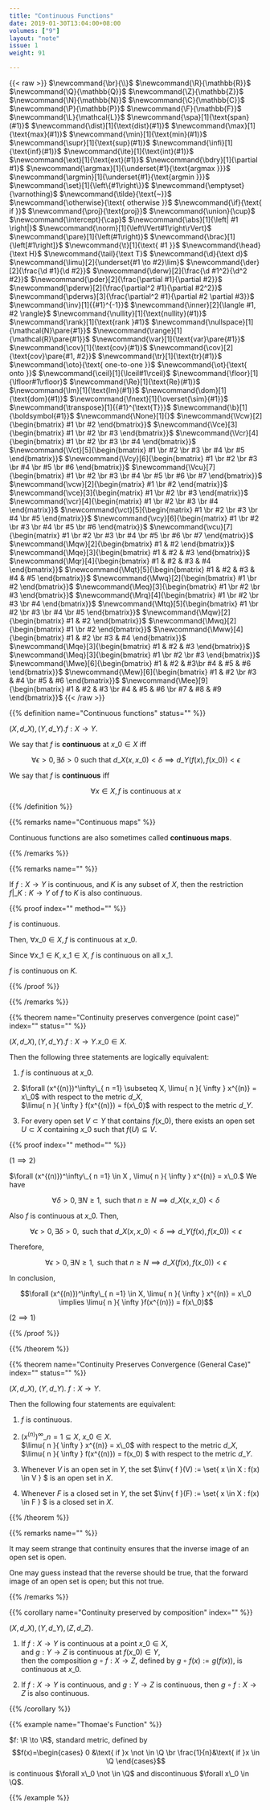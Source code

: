 ```yaml
---
title: "Continuous Functions"
date: 2019-01-30T13:04:00+08:00
volumes: ["9"]
layout: "note"
issue: 1
weight: 91

---
```


<!--more-->

<div class="latex-macros">
  {{< raw >}}
    $\newcommand{\br}{\\}$
    $\newcommand{\R}{\mathbb{R}}$
    $\newcommand{\Q}{\mathbb{Q}}$
    $\newcommand{\Z}{\mathbb{Z}}$
    $\newcommand{\N}{\mathbb{N}}$
    $\newcommand{\C}{\mathbb{C}}$
    $\newcommand{\P}{\mathbb{P}}$
    $\newcommand{\F}{\mathbb{F}}$
    $\newcommand{\L}{\mathcal{L}}$
    $\newcommand{\spa}[1]{\text{span}(#1)}$
    $\newcommand{\dist}[1]{\text{dist}(#1)}$
    $\newcommand{\max}[1]{\text{max}(#1)}$
    $\newcommand{\min}[1]{\text{min}(#1)}$
    $\newcommand{\supr}[1]{\text{sup}(#1)}$
    $\newcommand{\infi}[1]{\text{inf}(#1)}$
    $\newcommand{\ite}[1]{\text{int}(#1)}$
    $\newcommand{\ext}[1]{\text{ext}(#1)}$
    $\newcommand{\bdry}[1]{\partial #1}$
    $\newcommand{\argmax}[1]{\underset{#1}{\text{argmax }}}$
    $\newcommand{\argmin}[1]{\underset{#1}{\text{argmin }}}$
    $\newcommand{\set}[1]{\left\{#1\right\}}$
    $\newcommand{\emptyset}{\varnothing}$
    $\newcommand{\tilde}{\text{~}}$
    $\newcommand{\otherwise}{\text{ otherwise }}$
    $\newcommand{\if}{\text{ if }}$
    $\newcommand{\proj}{\text{proj}}$
    $\newcommand{\union}{\cup}$
    $\newcommand{\intercept}{\cap}$
    $\newcommand{\abs}[1]{\left| #1 \right|}$
    $\newcommand{\norm}[1]{\left\lVert#1\right\rVert}$
    $\newcommand{\pare}[1]{\left(#1\right)}$
    $\newcommand{\brac}[1]{\left[#1\right]}$
    $\newcommand{\t}[1]{\text{ #1 }}$
    $\newcommand{\head}{\text H}$
    $\newcommand{\tail}{\text T}$
    $\newcommand{\d}{\text d}$
    $\newcommand{\limu}[2]{\underset{#1 \to #2}\lim}$
    $\newcommand{\der}[2]{\frac{\d #1}{\d #2}}$
    $\newcommand{\derw}[2]{\frac{\d #1^2}{\d^2 #2}}$
    $\newcommand{\pder}[2]{\frac{\partial #1}{\partial #2}}$
    $\newcommand{\pderw}[2]{\frac{\partial^2 #1}{\partial #2^2}}$
    $\newcommand{\pderws}[3]{\frac{\partial^2 #1}{\partial #2 \partial #3}}$
    $\newcommand{\inv}[1]{{#1}^{-1}}$
    $\newcommand{\inner}[2]{\langle #1, #2 \rangle}$
    $\newcommand{\nullity}[1]{\text{nullity}(#1)}$
    $\newcommand{\rank}[1]{\text{rank }#1}$
    $\newcommand{\nullspace}[1]{\mathcal{N}\pare{#1}}$
    $\newcommand{\range}[1]{\mathcal{R}\pare{#1}}$
    $\newcommand{\var}[1]{\text{var}\pare{#1}}$
    $\newcommand{\cov}[1]{\text{cov}(#1)}$
    $\newcommand{\cov}[2]{\text{cov}\pare{#1, #2}}$
    $\newcommand{\tr}[1]{\text{tr}(#1)}$
    $\newcommand{\oto}{\text{ one-to-one }}$
    $\newcommand{\ot}{\text{ onto }}$
    $\newcommand{\ceil}[1]{\lceil#1\rceil}$
    $\newcommand{\floor}[1]{\lfloor#1\rfloor}$
    $\newcommand{\Re}[1]{\text{Re}(#1)}$
    $\newcommand{\Im}[1]{\text{Im}(#1)}$
    $\newcommand{\dom}[1]{\text{dom}(#1)}$
    $\newcommand{\fnext}[1]{\overset{\sim}{#1}}$
    $\newcommand{\transpose}[1]{{#1}^{\text{T}}}$
    $\newcommand{\b}[1]{\boldsymbol{#1}}$
    $\newcommand{\None}[1]{}$
    $\newcommand{\Vcw}[2]{\begin{bmatrix} #1 \br #2 \end{bmatrix}}$
    $\newcommand{\Vce}[3]{\begin{bmatrix} #1 \br #2 \br #3 \end{bmatrix}}$
    $\newcommand{\Vcr}[4]{\begin{bmatrix} #1 \br #2 \br #3 \br #4 \end{bmatrix}}$
    $\newcommand{\Vct}[5]{\begin{bmatrix} #1 \br #2 \br #3 \br #4 \br #5 \end{bmatrix}}$
    $\newcommand{\Vcy}[6]{\begin{bmatrix} #1 \br #2 \br #3 \br #4 \br #5 \br #6 \end{bmatrix}}$
    $\newcommand{\Vcu}[7]{\begin{bmatrix} #1 \br #2 \br #3 \br #4 \br #5 \br #6 \br #7 \end{bmatrix}}$
    $\newcommand{\vcw}[2]{\begin{matrix} #1 \br #2 \end{matrix}}$
    $\newcommand{\vce}[3]{\begin{matrix} #1 \br #2 \br #3 \end{matrix}}$
    $\newcommand{\vcr}[4]{\begin{matrix} #1 \br #2 \br #3 \br #4 \end{matrix}}$
    $\newcommand{\vct}[5]{\begin{matrix} #1 \br #2 \br #3 \br #4 \br #5 \end{matrix}}$
    $\newcommand{\vcy}[6]{\begin{matrix} #1 \br #2 \br #3 \br #4 \br #5 \br #6 \end{matrix}}$
    $\newcommand{\vcu}[7]{\begin{matrix} #1 \br #2 \br #3 \br #4 \br #5 \br #6 \br #7 \end{matrix}}$
    $\newcommand{\Mqw}[2]{\begin{bmatrix} #1 & #2 \end{bmatrix}}$
    $\newcommand{\Mqe}[3]{\begin{bmatrix} #1 & #2 & #3 \end{bmatrix}}$
    $\newcommand{\Mqr}[4]{\begin{bmatrix} #1 & #2 & #3 & #4 \end{bmatrix}}$
    $\newcommand{\Mqt}[5]{\begin{bmatrix} #1 & #2 & #3 & #4 & #5 \end{bmatrix}}$
    $\newcommand{\Mwq}[2]{\begin{bmatrix} #1 \br #2 \end{bmatrix}}$
    $\newcommand{\Meq}[3]{\begin{bmatrix} #1 \br #2 \br #3 \end{bmatrix}}$
    $\newcommand{\Mrq}[4]{\begin{bmatrix} #1 \br #2 \br #3 \br #4 \end{bmatrix}}$
    $\newcommand{\Mtq}[5]{\begin{bmatrix} #1 \br #2 \br #3 \br #4 \br #5 \end{bmatrix}}$
    $\newcommand{\Mqw}[2]{\begin{bmatrix} #1 & #2 \end{bmatrix}}$
    $\newcommand{\Mwq}[2]{\begin{bmatrix} #1 \br #2 \end{bmatrix}}$
    $\newcommand{\Mww}[4]{\begin{bmatrix} #1 & #2 \br #3 & #4 \end{bmatrix}}$
    $\newcommand{\Mqe}[3]{\begin{bmatrix} #1 & #2 & #3 \end{bmatrix}}$
    $\newcommand{\Meq}[3]{\begin{bmatrix} #1 \br #2 \br #3 \end{bmatrix}}$
    $\newcommand{\Mwe}[6]{\begin{bmatrix} #1 & #2 & #3\br #4 & #5 & #6 \end{bmatrix}}$
    $\newcommand{\Mew}[6]{\begin{bmatrix} #1 & #2 \br #3 & #4 \br #5 & #6 \end{bmatrix}}$
    $\newcommand{\Mee}[9]{\begin{bmatrix} #1 & #2 & #3 \br #4 & #5 & #6 \br #7 & #8 & #9 \end{bmatrix}}$
  {{< /raw >}}
</div>

{{% definition name="Continuous functions" status="" %}}

$(X, d\_X), (Y, d\_Y). f: X \to Y$.

We say that $f$ is **continuous** at $x\_0 \in X$ iff

$$\forall \epsilon > 0, \exists \delta > 0\text{ such that }d\_X(x, x\_0) < \delta \implies d\_Y(f(x), f(x\_0)) < \epsilon$$

We say that $f$ is **continuous** iff

$$\forall x \in X, f\text{ is continuous at }x$$

{{% /definition %}}

{{% remarks name="Continuous maps" %}}

Continuous functions are also sometimes called **continuous maps**.

{{% /remarks %}}

{{% remarks name="" %}}

If $f: X \to Y$ is continuous, and $K$ is any subset of $X$, then the
restriction $f|\_K: K \to Y$ of $f$ to $K$ is also continuous.

{{% proof index="" method="" %}}

$f$ is continuous.

Then, $\forall x\_0 \in X, f$ is continuous at $x\_0$.

Since $\forall x\_1 \in K, x\_1 \in X$, $f$ is continuous on all $x\_1$.

$f$ is continuous on $K$.

{{% /proof %}}

{{% /remarks %}}

{{% theorem name="Continuity preserves convergence (point case)" index="" status="" %}}

$(X, d\_X), (Y, d\_Y). f: X \to Y. x\_0 \in X.$

Then the following three statements are logically equivalent:

1. $f$ is continuous at $x\_0$.

2. $\forall (x^{(n)})^\infty\_{ n =1} \subseteq X, \limu{ n }{ \infty } x^{(n)} = x\_0$ with respect to the metric $d\_X$, <br> $\limu{ n }{ \infty } f(x^{(n)}) = f(x\_0)$ with respect to the metric $d\_Y$.

3. For every open set $V \subset Y$ that contains $f(x\_0)$, there exists an
open set $U \subset X$ containing $x\_0$ such that $f(U) \subseteq V$.

{{% proof index="" method="" %}}

$(1 \implies 2)$

$\forall (x^{(n)})^\infty\_{ n =1} \in X , \limu{ n }{ \infty } x^{(n)} = x\_0.$ We have

$$\forall \delta > 0, \exists N \geq 1,\text{ such that } n \geq N \implies d\_X(x, x\_0) < \delta$$

Also $f$ is continuous at $x\_0$. Then,

$$\forall \epsilon > 0, \exists \delta > 0, \text{ such that } d\_X(x, x\_0) < \delta \implies d\_Y(f(x), f(x\_0)) < \epsilon$$

Therefore,

$$\forall \epsilon > 0, \exists N \geq 1, \text{ such that } n \geq N \implies d\_X(f(x), f(x\_0)) < \epsilon$$

In conclusion,

$$\forall (x^{(n)})^\infty\_{ n =1} \in X, \limu{ n }{ \infty } x^{(n)} = x\_0 \implies \limu{ n }{ \infty }f(x^{(n)}) = f(x\_0)$$

$(2 \implies 1)$


{{% /proof %}}

{{% /theorem %}}

{{% theorem name="Continuity Preserves Convergence (General Case)" index="" status="" %}}

$(X, d\_X)$, $(Y, d\_Y)$. $f: X \to Y$.

Then the following four statements are equivalent:

1. $f$ is continuous.

2. $(x^{(n)})^\infty\_{ n =1} \subseteq X$, $x\_0 \in X$. <br> $\limu{ n }{ \infty } x^{(n)} = x\_0$ with respect to the metric $d\_X$, <br>$\limu{ n }{ \infty } f(x^{(n)}) = f(x\_0) $ with respect to the metric $d\_Y$.

3. Whenever $V$ is an open set in $Y$, the set $\inv{ f }(V) := \set{ x \in X : f(x) \in V } $ is an open set in $X$.

4. Whenever $F$ is a closed set in $Y$, the set $\inv{ f }(F) := \set{ x \in X : f(x) \in F } $ is a closed set in $X$.

{{% /theorem %}}

{{% remarks name="" %}}

It may seem strange that continuity ensures that the inverse image of an open set is open.

One may guess instead that the reverse should be true, that the forward image of an open set is open; but this not true.

{{% /remarks %}}

{{% corollary name="Continuity preserved by composition" index="" %}}

$(X, d\_X), (Y, d\_Y), (Z, d\_Z).$

1. If $f: X \to Y$ is continuous at a point $x\_0 \in X$, <br>
and $g: Y \to Z$ is continuous at $f(x\_0) \in Y$, <br>
then the composition $g \circ f : X \to Z$, defined by $g \circ f(x) := g(f(x))$, is continuous at $x\_0$.

2. If $f: X \to Y$ is continuous, and $g: Y \to Z$ is continuous, then $g \circ f : X \to Z$ is also continuous.

{{% /corollary %}}

{{% example name="Thomae's Function" %}}

$f: \R \to \R$, standard metric, defined by
$$f(x)=\begin{cases}
0 &\text{ if }x \not \in \Q \br
\frac{1}{n}&\text{ if }x \in \Q
\end{cases}$$
is continuous $\forall x\_0 \not \in \Q$ and discontinuous $\forall x\_0 \in \Q$.

{{% /example %}}

